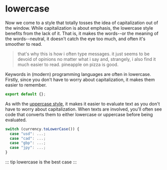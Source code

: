 # lowercase

Now we come to a style that totally tosses the idea of capitalization
out of the window. While capitalization is about emphasis, the
lowercase style benefits from the lack of it. That is, it makes the
words--or the meaning of the words--neutral, it doesn't catch the eye
too much, and often it's smoother to read.

> that's why this is how i often type messages. it just seems to be
> devoid of opinions no matter what i say and, strangely, i also find
> it much easier to read. pineapple on pizza is good.

Keywords in (modern) programming languages are often in lowercase.
Firstly, since you don't have to worry about capitalization, it makes
them easier to remember.

```js
export default {};
```

As with the [uppercase style](/case-styles/uppercase), it makes it
easier to evaluate text as you don't have to worry about
capitalization. When texts are involved, you'll often see code that
converts them to either lowercase or uppercase before being evaluated.

```js
switch (currency.toLowerCase()) {
  case "usd": ...;
  case "cad": ...;
  case "gbp": ...;
  case "jpy": ...;
}
```

::: tip
lowercase is the best case
:::
